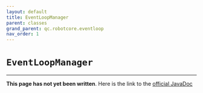 ```yaml
---
layout: default
title: EventLoopManager
parent: classes
grand_parent: qc.robotcore.eventloop
nav_order: 1
---
```

# `EventLoopManager`
---
**This page has not yet been written**. Here is the link to the [official JavaDoc](https://ftctechnh.github.io/ftc_app/doc/javadoc/com/qualcomm/robotcore/eventloop/EventLoopManager.html)
        